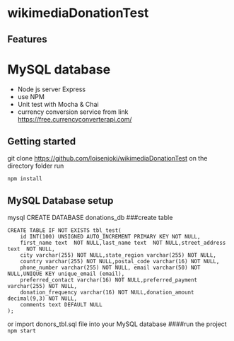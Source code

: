 # wikimediaDonationTest
## Features
# MySQL database
- Node js server Express
- use NPM
- Unit test with Mocha & Chai
- currency conversion service from link https://free.currencyconverterapi.com/

## Getting started
git clone https://github.com/loisenjoki/wikimediaDonationTest
on the directory folder run
```
npm install
```
## MySQL Database setup
mysql CREATE DATABASE donations_db
###create table
```
CREATE TABLE IF NOT EXISTS tbl_test(
    id INT(100) UNSIGNED AUTO_INCREMENT PRIMARY KEY NOT NULL,
    first_name text  NOT NULL,last_name text  NOT NULL,street_address text  NOT NULL,
    city varchar(255) NOT NULL,state_region varchar(255) NOT NULL,
    country varchar(255) NOT NULL,postal_code varchar(16) NOT NULL,
    phone_number varchar(255) NOT NULL, email varchar(50) NOT NULL,UNIQUE KEY unique_email (email),
    preferred_contact varchar(16) NOT NULL,preferred_payment varchar(255) NOT NULL,
    donation_frequency varchar(16) NOT NULL,donation_amount decimal(9,3) NOT NULL,
    comments text DEFAULT NULL
);
```
or import donors_tbl.sql file into your MySQL database
####run the project ``` npm start ```
